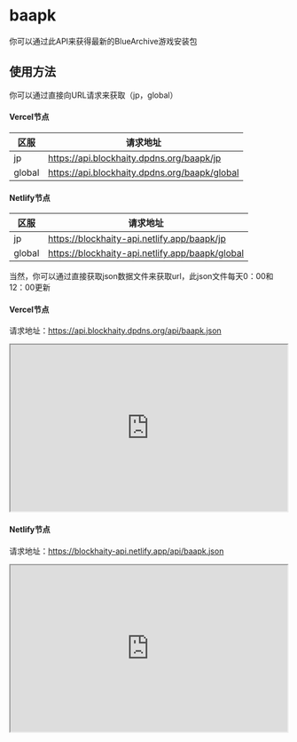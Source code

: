 # baapk

你可以通过此API来获得最新的BlueArchive游戏安装包

## 使用方法

你可以通过直接向URL请求来获取（jp，global）

<!-- tabs:start -->
#### **Vercel节点**
| 区服 | 请求地址 |
| - | - |
| jp | https://api.blockhaity.dpdns.org/baapk/jp |
| global | https://api.blockhaity.dpdns.org/baapk/global |

#### **Netlify节点**
| 区服 | 请求地址 |
| - | - |
| jp | https://blockhaity-api.netlify.app/baapk/jp |
| global | https://blockhaity-api.netlify.app/baapk/global |
<!-- tabs:end -->

当然，你可以通过直接获取json数据文件来获取url，此json文件每天0：00和12：00更新

<!-- tabs:start -->
#### **Vercel节点**
请求地址：https://api.blockhaity.dpdns.org/api/baapk.json

<iframe src="https://api.blockhaity.dpdns.org/api/baapk.json" width="500" height="300"></iframe>

#### **Netlify节点**
请求地址：https://blockhaity-api.netlify.app/api/baapk.json

<iframe src="https://blockhaity-api.netlify.app/api/baapk.json" width="500" height="300"></iframe>
<!-- tabs:end -->


